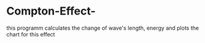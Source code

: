 # Compton-Effect-
this programm calculates the change of wave's length, energy and plots the chart for this effect
